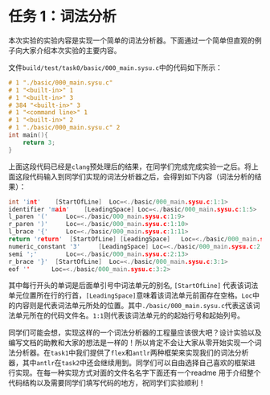 # 任务 1：词法分析

本次实验的实验内容是实现一个简单的词法分析器。下面通过一个简单但直观的例子向大家介绍本次实验的主要内容。

文件`build/test/task0/basic/000_main.sysu.c`中的代码如下所示：

```c++
# 1 "./basic/000_main.sysu.c"
# 1 "<built-in>" 1
# 1 "<built-in>" 3
# 384 "<built-in>" 3
# 1 "<command line>" 1
# 1 "<built-in>" 2
# 1 "./basic/000_main.sysu.c" 2
int main(){
    return 3;
}

```

上面这段代码已经是`clang`预处理后的结果，在同学们完成完成实验一之后。将上面这段代码输入到同学们实现的词法分析器之后，会得到如下内容（词法分析的结果）：

```c++
int 'int'	 [StartOfLine]	Loc=<./basic/000_main.sysu.c:1:1>
identifier 'main'	 [LeadingSpace]	Loc=<./basic/000_main.sysu.c:1:5>
l_paren '('		Loc=<./basic/000_main.sysu.c:1:9>
r_paren ')'		Loc=<./basic/000_main.sysu.c:1:10>
l_brace '{'		Loc=<./basic/000_main.sysu.c:1:11>
return 'return'	 [StartOfLine] [LeadingSpace]	Loc=<./basic/000_main.sysu.c:2:5>
numeric_constant '3'	 [LeadingSpace]	Loc=<./basic/000_main.sysu.c:2:12>
semi ';'		Loc=<./basic/000_main.sysu.c:2:13>
r_brace '}'	 [StartOfLine]	Loc=<./basic/000_main.sysu.c:3:1>
eof ''		Loc=<./basic/000_main.sysu.c:3:2>
```

其中每行开头的单词是后面单引号中词法单元的别名, `[StartOfLine]` 代表该词法单元位置所在行的行首，`[LeadingSpace]`意味着该词法单元前面存在空格。`Loc`中的内容则是代表词法单元所处的位置。其中`./basic/000_main.sysu.c`代表这该词法单元所在的代码文件名。`1:1`则代表该词法单元的的起始行号和起始列号。

同学们可能会想，实现这样的一个词法分析器的工程量应该很大吧？设计实验以及编写文档的助教和大家的想法是一样的！所以肯定不会让大家从零开始实现一个词法分析器。在`task1`中我们提供了`flex`和`antlr`两种框架来实现我们的词法分析器，其中`antlr`在`task2`中还会继续用到。同学们可以自由选择自己喜欢的框架进行实现。在每一种实现方式对面的文件名名字下面还有一个readme 用于介绍整个代码结构以及需要同学们填写代码的地方，祝同学们实验顺利！